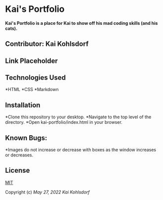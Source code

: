 # Kai's Portfolio

#### Kai's Portfolio is a place for Kai to show off his mad coding skills (and his cats).

## Contributor: Kai Kohlsdorf

## Link Placeholder 

## Technologies Used

*HTML
*CSS
*Markdown

## Installation

*Clone this repository to your desktop.
*Navigate to the top level of the directory.
*Open kai-portfolio/index.html in your browser.

## Known Bugs: 

*Images do not increase or decrease with boxes as the window increases or decreases.

## License
[MIT](LICENSE)

Copyright (c) _May 27, 2022_ _Kai Kohlsdorf_

